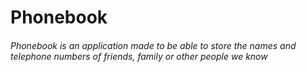 # Phonebook

<h6>Phonebook is an application made to be able to store the names and telephone numbers of friends, family or other people we know</h6>
